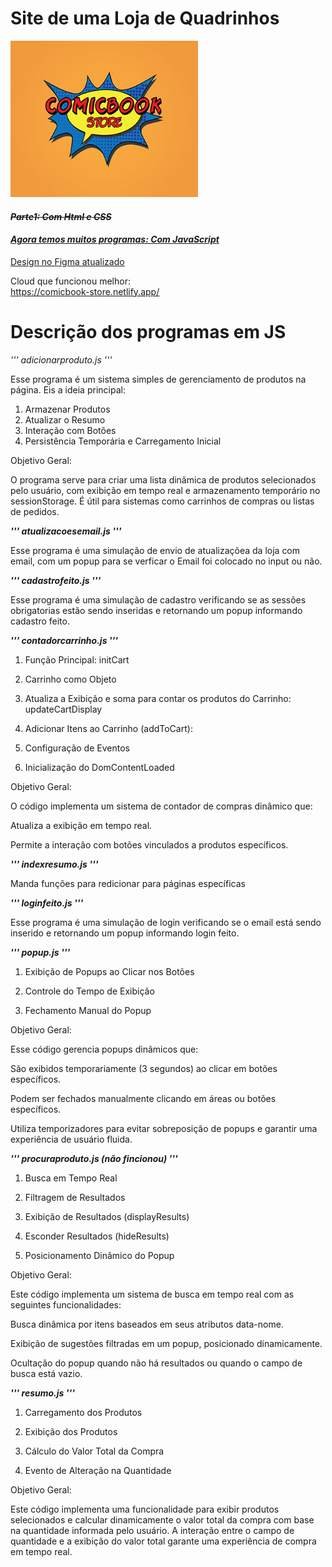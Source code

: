 # Site de uma Loja de Quadrinhos

<img width="300px" height="250px" src="assets/logo.jpg"/>

<s>

#### **_Parte1: Com Html e CSS_**

</s>

<u>

#### **_Agora temos muitos programas: Com JavaScript_**

[Design no Figma atualizado](https://www.figma.com/design/OKRCQhZmaMFCgiEUzqGZlQ/ProjetoWeb2_Design?node-id=0-1&node-type=canvas&t=TKM1ahAVRj4GyLsj-0)

</u>

Cloud que funcionou melhor:<br>
<u>
https://comicbook-store.netlify.app/
</u>

# Descrição dos programas em JS

*'''
adicionarproduto.js
'''*

Esse programa é um sistema simples de gerenciamento de produtos na página. Eis a ideia principal:

1. Armazenar Produtos
2. Atualizar o Resumo
3. Interação com Botões
4. Persistência Temporária e Carregamento Inicial

Objetivo Geral:

O programa serve para criar uma lista dinâmica de produtos selecionados pelo usuário, com exibição em tempo real e armazenamento temporário no sessionStorage. É útil para sistemas como carrinhos de compras ou listas de pedidos.

***'''
atualizacoesemail.js
'''***

Esse programa é uma simulação de envio de atualizaçõea da loja com email, com um popup para se verficar o Email foi colocado no input
ou não.

***'''
cadastrofeito.js
'''***

Esse programa é uma simulação de cadastro verificando se as sessões obrigatorias estão sendo inseridas e retornando um popup informando cadastro feito.

***'''
contadorcarrinho.js
'''***


1. Função Principal: initCart

2. Carrinho como Objeto

3. Atualiza a Exibição e soma para contar os produtos do Carrinho: updateCartDisplay

4. Adicionar Itens ao Carrinho (addToCart):

5. Configuração de Eventos

6. Inicialização do DomContentLoaded

Objetivo Geral:

O código implementa um sistema de contador de compras dinâmico que:

Atualiza a exibição em tempo real.

Permite a interação com botões vinculados a produtos específicos.


***'''
indexresumo.js
'''***

Manda funções para redicionar para páginas específicas

***'''
loginfeito.js
'''***

Esse programa é uma simulação de login verificando se o email está sendo inserido e retornando um popup informando login feito.

***'''
popup.js
'''***

1. Exibição de Popups ao Clicar nos Botões

2. Controle do Tempo de Exibição

3. Fechamento Manual do Popup

Objetivo Geral:

Esse código gerencia popups dinâmicos que:

São exibidos temporariamente (3 segundos) ao clicar em botões específicos.

Podem ser fechados manualmente clicando em áreas ou botões específicos.

Utiliza temporizadores para evitar sobreposição de popups e garantir uma experiência de usuário fluida.

***'''
procuraproduto.js (não fincionou)
'''***

1. Busca em Tempo Real

2. Filtragem de Resultados

3. Exibição de Resultados (displayResults)

4. Esconder Resultados (hideResults)

5. Posicionamento Dinâmico do Popup

Objetivo Geral:

Este código implementa um sistema de busca em tempo real com as seguintes funcionalidades:

Busca dinâmica por itens baseados em seus atributos data-nome.

Exibição de sugestões filtradas em um popup, posicionado dinamicamente.

Ocultação do popup quando não há resultados ou quando o campo de busca está vazio.

***'''
resumo.js
'''***

1. Carregamento dos Produtos

2. Exibição dos Produtos

3. Cálculo do Valor Total da Compra

4. Evento de Alteração na Quantidade


Objetivo Geral:

Este código implementa uma funcionalidade para exibir produtos selecionados e calcular dinamicamente o valor total da compra com base na quantidade informada pelo usuário. A interação entre o campo de quantidade e a exibição do valor total garante uma experiência de compra em tempo real.








